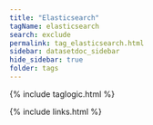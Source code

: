 ```yaml
---
title: "Elasticsearch"
tagName: elasticsearch
search: exclude
permalink: tag_elasticsearch.html
sidebar: datasetdoc_sidebar
hide_sidebar: true
folder: tags
---
```

{% include taglogic.html %}

{% include links.html %}
